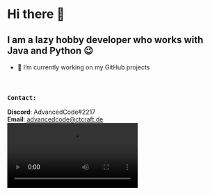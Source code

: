 # Hi there 👋

## I am a lazy hobby developer who works with Java and Python 😉

- 🔭 I’m currently working on my GitHub projects
<br>

### ```Contact:```
**Discord**: AdvancedCode#2217
<br>
**Email**: advancedcode@ctcraft.de
![](https://cdn.discordapp.com/attachments/790714103827005510/799752099435905044/virus-meme.mp4)
